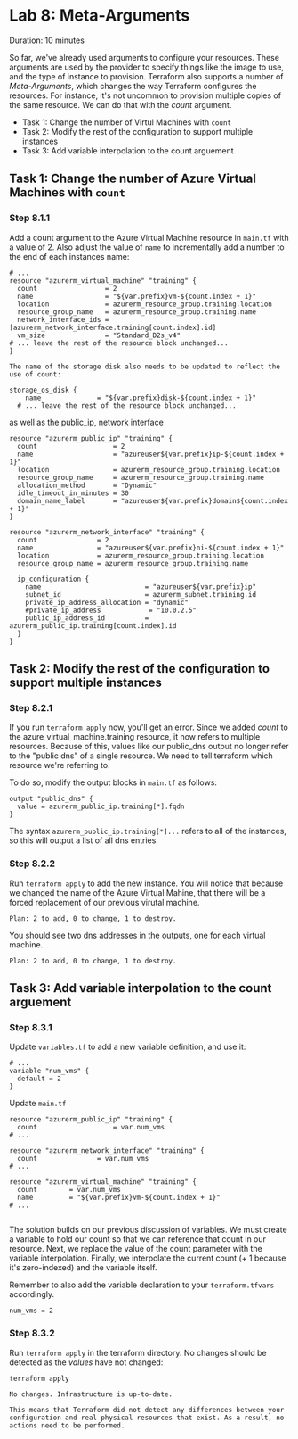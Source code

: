 # Lab 8: Meta-Arguments

Duration: 10 minutes

So far, we've already used arguments to configure your resources. These arguments are used by the provider to specify things like the image to use, and the type of instance to provision. Terraform also supports a number of _Meta-Arguments_, which changes the way Terraform configures the resources. For instance, it's not uncommon to provision multiple copies of the same resource. We can do that with the _count_ argument.

- Task 1: Change the number of Virtul Machines with `count`
- Task 2: Modify the rest of the configuration to support multiple instances
- Task 3: Add variable interpolation to the count arguement

## Task 1: Change the number of Azure Virtual Machines with `count`

### Step 8.1.1

Add a count argument to the Azure Virtual Machine resource in `main.tf` with a value of 2.  Also adjust the value of `name` to incrementally add a number to the end of each instances name: 

```hcl
# ...
resource "azurerm_virtual_machine" "training" {
  count                 = 2
  name                  = "${var.prefix}vm-${count.index + 1}"
  location              = azurerm_resource_group.training.location
  resource_group_name   = azurerm_resource_group.training.name
  network_interface_ids = [azurerm_network_interface.training[count.index].id]
  vm_size               = "Standard_D2s_v4"
# ... leave the rest of the resource block unchanged...
}

The name of the storage disk also needs to be updated to reflect the use of count: 

storage_os_disk {
    name              = "${var.prefix}disk-${count.index + 1}"
  # ... leave the rest of the resource block unchanged...
```

as well as the public_ip, network interface

```hcl
resource "azurerm_public_ip" "training" {
  count                   = 2
  name                    = "azureuser${var.prefix}ip-${count.index + 1}"
  location                = azurerm_resource_group.training.location
  resource_group_name     = azurerm_resource_group.training.name
  allocation_method       = "Dynamic"
  idle_timeout_in_minutes = 30
  domain_name_label       = "azureuser${var.prefix}domain${count.index + 1}"
}

resource "azurerm_network_interface" "training" {
  count               = 2
  name                = "azureuser${var.prefix}ni-${count.index + 1}"
  location            = azurerm_resource_group.training.location
  resource_group_name = azurerm_resource_group.training.name

  ip_configuration {
    name                          = "azureuser${var.prefix}ip"
    subnet_id                     = azurerm_subnet.training.id
    private_ip_address_allocation = "dynamic"
    #private_ip_address            = "10.0.2.5"
    public_ip_address_id          = azurerm_public_ip.training[count.index].id
  }
}

```

## Task 2: Modify the rest of the configuration to support multiple instances

### Step 8.2.1

If you run `terraform apply` now, you'll get an error. Since we added _count_ to the azure_virtual_machine.training resource, it now refers to multiple resources. Because of this, values like our public_dns output no longer refer to the "public dns" of a single resource. We need to tell terraform which resource we're referring to.

To do so, modify the output blocks in `main.tf` as follows:

```hcl
output "public_dns" {
  value = azurerm_public_ip.training[*].fqdn
}
```

The syntax `azurerm_public_ip.training[*]...` refers to all of the instances, so this will output a list of all dns entries. 

### Step 8.2.2

Run `terraform apply` to add the new instance. You will notice that because we changed the name of the Azure Virtual Mahine, that there will be a forced replacement of our previous virutal machine.

```text
Plan: 2 to add, 0 to change, 1 to destroy.
```

You should see two dns addresses in the outputs, one for each virtual machine.

```text
Plan: 2 to add, 0 to change, 1 to destroy.
```

## Task 3: Add variable interpolation to the count arguement

### Step 8.3.1

Update `variables.tf` to add a new variable definition, and use it:

```hcl
# ...
variable "num_vms" {
  default = 2
}
```
Update `main.tf`
```hcl
resource "azurerm_public_ip" "training" {
  count                   = var.num_vms
# ...

resource "azurerm_network_interface" "training" {
  count               = var.num_vms
# ...  

resource "azurerm_virtual_machine" "training" {
  count        = var.num_vms
  name         = "${var.prefix}vm-${count.index + 1}"
# ...


```

The solution builds on our previous discussion of variables. We must create a
variable to hold our count so that we can reference that count in our
resource. Next, we replace the value of the count parameter with the variable
interpolation. Finally, we interpolate the current count (+ 1 because it's
zero-indexed) and the variable itself.

Remember to also add the variable declaration to your `terraform.tfvars` accordingly.

```hcl
num_vms = 2
```

### Step 8.3.2

Run `terraform apply` in the terraform directory. No changes should be detected as the _values_ have not changed:

```shell
terraform apply
```

```text
No changes. Infrastructure is up-to-date.

This means that Terraform did not detect any differences between your
configuration and real physical resources that exist. As a result, no
actions need to be performed.
```
